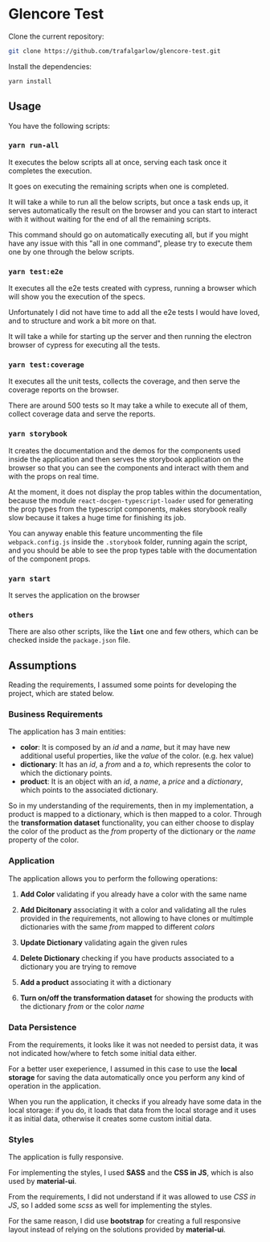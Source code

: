 # Glencore Test

Clone the current repository:

```bash
git clone https://github.com/trafalgarlow/glencore-test.git
```

Install the dependencies:

```bash
yarn install
```

## Usage

You have the following scripts:

### **`yarn run-all`**

It executes the below scripts all at once, serving each task once it completes the execution.

It goes on executing the remaining scripts when one is completed.

It will take a while to run all the below scripts, but once a task ends up, it serves automatically the result on the browser and you can start to interact with it without waiting for the end of all the remaining scripts.

This command should go on automatically executing all, but if you might have any issue with this "all in one command", please try to execute them one by one through the below scripts.

### **`yarn test:e2e`**

It executes all the e2e tests created with cypress, running a browser which will show you the execution of the specs.

Unfortunately I did not have time to add all the e2e tests I would have loved, and to structure and work a bit more on that.

It will take a while for starting up the server and then running the electron browser of cypress for executing all the tests.

### **`yarn test:coverage`**

It executes all the unit tests, collects the coverage, and then serve the coverage reports on the browser.

There are around 500 tests so It may take a while to execute all of them, collect coverage data and serve the reports.

### **`yarn storybook`**

It creates the documentation and the demos for the components used inside the application and then serves the storybook application on the browser so that you can see the components and interact with them and with the props on real time.

At the moment, it does not display the prop tables within the documentation, because the module `react-docgen-typescript-loader` used for generating the prop types from the typescript components, makes storybook really slow because it takes a huge time for finishing its job.

You can anyway enable this feature uncommenting the file `webpack.config.js` inside the `.storybook` folder, running again the script, and you should be able to see the prop types table with the documentation of the component props.

### **`yarn start`**

It serves the application on the browser

### **`others`**

There are also other scripts, like the **`lint`** one and few others, which can be checked inside the `package.json` file.

## Assumptions

Reading the requirements, I assumed some points for developing the project, which are stated below.

### Business Requirements

The application has 3 main entities:

- **color**: It is composed by an *id* and a *name*, but it may have new additional useful properties, like the *value* of the color. (e.g. hex value)
- **dictionary**: It has an *id*, a *from* and a *to*, which represents the color to which the dictionary points.
- **product**: It is an object with an *id*, a *name*, a *price* and a *dictionary*, which points to the associated dictionary.

So in my understanding of the requirements, then in my implementation, a product is mapped to a dictionary, which is then mapped to a color. Through the **transformation dataset** functionality, you can either choose to display the color of the product as the *from* property of the dictionary or the *name* property of the color.

### Application

The application allows you to perform the following operations:

1. **Add Color** validating if you already have a color with the same name

2. **Add Dicitonary** associating it with a color and validating all the rules provided in the requirements, not allowing to have clones or multimple dictionaries with the same *from* mapped to different *colors*

3. **Update Dictionary** validating again the given rules

4. **Delete Dictionary** checking if you have products associated to a dictionary you are trying to remove

5. **Add a product** associating it with a dictionary

6. **Turn on/off the transformation dataset** for showing the products with the dictionary *from* or the color *name*

### Data Persistence

From the requirements, it looks like it was not needed to persist data, it was not indicated how/where to fetch some initial data either.

For a better user exeperience, I assumed in this case to use the **local storage** for saving the data automatically once you perform any kind of operation in the application.

When you run the application, it checks if you already have some data in the local storage: if you do, it loads that data from the local storage and it uses it as initial data, otherwise it creates some custom initial data.

### Styles

The application is fully responsive.

For implementing the styles, I used **SASS** and the **CSS in JS**, which is also used by **material-ui**.

From the requirements, I did not understand if it was allowed to use *CSS in JS*, so I added some *scss* as well for implementing the styles.

For the same reason, I did use **bootstrap** for creating a full responsive layout instead of relying on the solutions provided by **material-ui**.
